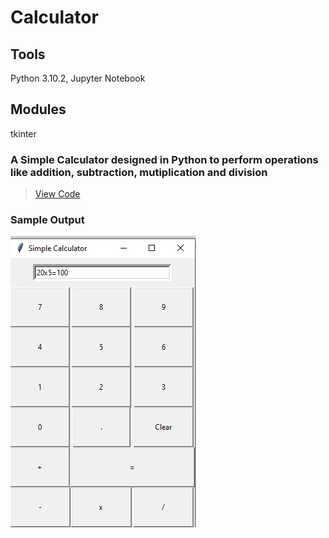 # Calculator
## Tools
Python 3.10.2, Jupyter Notebook
## Modules
tkinter

### A Simple Calculator designed in Python to perform operations like addition, subtraction, mutiplication and division
>[View Code](https://github.com/xavierina12/Data-Analytics/blob/main/Projects/PROJECT:%20Calculator/Calculator.ipynb)
>
### Sample Output
![](https://github.com/xavierina12/Data-Analytics/blob/main/Projects/PROJECT:%20Calculator/Calculator.PNG)



